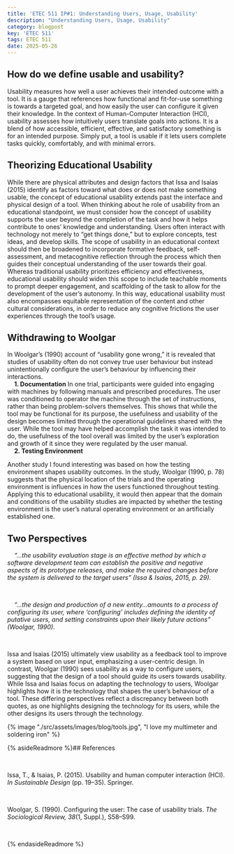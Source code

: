 ```yaml
---
title: 'ETEC 511 IP#1: Understanding Users, Usage, Usability'
description: "Understanding Users, Usage, Usability"
category: blogpost
key: 'ETEC 511'
tags: ETEC 511
date: 2025-05-26
---
```


## How do we define usable and usability?

Usability measures how well a user achieves their intended outcome with a tool. It is a gauge that references how functional and fit-for-use something is towards a targeted goal, and how easily the user can configure it given their knowledge. In the context of Human-Computer Interaction (HCI), usability assesses how intuitively users translate goals into actions. It is a blend of how accessible, efficient, effective, and satisfactory something is for an intended purpose. Simply put, a tool is usable if it lets users complete tasks quickly, comfortably, and with minimal errors. 

## Theorizing Educational Usability
While there are physical attributes and design factors that Issa and Isaias (2015) identify as factors toward what does or does not make something usable, the concept of educational usability extends past the interface and physical design of a tool.
When thinking about he role of usability from an educational standpoint, we must consider how the concept of usability supports the user beyond the completion of the task and how it helps contribute to ones’ knowledge and understanding. Users often interact with technology not merely to “get things done,” but to explore concepts, test ideas, and develop skills. The scope of usability in an educational context should then be broadened to incorporate formative feedback, self-assessment, and metacognitive reflection through the process which then guides their conceptual understanding of the user towards their goal. Whereas traditional usability prioritizes efficiency and effectiveness, educational usability should widen this scope to include teachable moments to prompt deeper engagement, and scaffolding of the task to allow for the development of the user’s autonomy. In this way, educational usability must also encompasses equitable representation of the content and other cultural considerations, in order to reduce any cognitive frictions the user experiences through the tool’s usage.

## Withdrawing to Woolgar
In Woolgar’s (1990) account of “usability gone wrong,” it is revealed that studies of usability often do not convey true user behaviour but instead unintentionally configure the user’s behaviour by influencing their interactions.
     <br>&nbsp;&nbsp;&nbsp;&nbsp;**1. Documentation** 
In one trial, participants were guided into engaging with machines by following manuals and prescribed procedures. The user was conditioned to operator the machine through the set of instructions, rather than being problem-solvers themselves. This shows that while the tool may be functional for its purpose, the usefulness and usability of the design becomes limited through the operational guidelines shared with the user. While the tool may have helped accomplish the  task it was intended to do, the usefulness of the tool overall was limited by the user’s exploration and growth of it since they were regulated by the user manual.
     <br>&nbsp;&nbsp;&nbsp;&nbsp;**2. Testing Environment**
     
Another study I found interesting was based on how the testing environment shapes usability outcomes. In the study, Woolgar (1990, p. 78) suggests that the physical location of the trials and the operating environment is influences in how the users functioned throughout testing. Applying this to educational usability, it would then appear that the domain and conditions of the usability studies are impacted by whether the testing environment is the user’s natural operating environment or an artificially established one.
       
## Two Perspectives
 &nbsp;&nbsp;&nbsp;&nbsp;*“…the usability evaluation stage is an effective method by which a software development team can establish the positive and negative aspects of its prototype releases, and make the required changes before the system is delivered to the target users” (Issa & Isaias, 2015, p. 29).*

<br>

 &nbsp;&nbsp;&nbsp;&nbsp;*“…the design and production of a new entity…amounts to a process of configuring its user, where ‘configuring’ includes defining the identity of putative users, and setting constraints upon their likely future actions” (Woolgar, 1990).*

<br>

Issa and Isaias (2015) ultimately view usability as a feedback tool to improve a system based on user input, emphasizing a user-centric design. In contrast, Woolgar (1990) sees usability as a way to configure users, suggesting that the design of a tool should guide its users towards usability. While Issa and Isaias focus on adapting the technology to users, Woolgar highlights how it is the technology that shapes the user’s behaviour of a tool. These differing perspectives reflect a discrepancy between both quotes, as one highlights designing the technology for its users, while the other designs its users through the technology.






{% image "./src/assets/images/blog/tools.jpg", "I love my multimeter and soldering iron" %}


{% asideReadmore %}## References

<br>

Issa, T., & Isaias, P. (2015). Usability and human computer interaction (HCI). *In Sustainable Design* (pp. 19–35). Springer.

<br>

Woolgar, S. (1990). Configuring the user: The case of usability trials. *The Sociological Review,* *38*(1, Suppl.), S58–S99.


<br>

{% endasideReadmore %}

